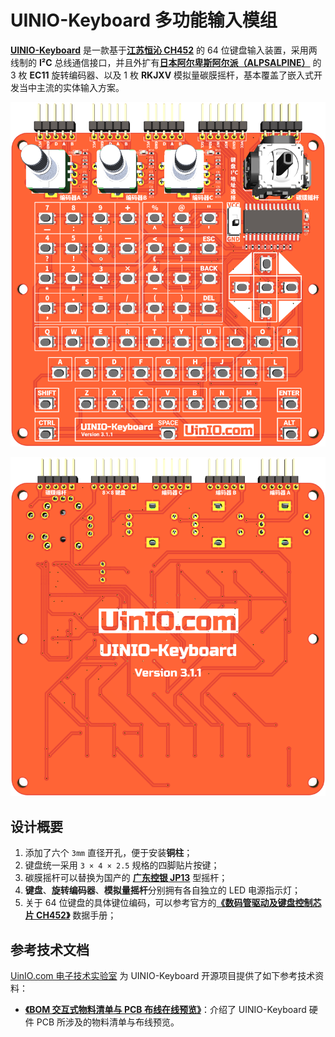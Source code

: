 # UINIO-Keyboard 多功能输入模组

[**UINIO-Keyboard**](https://gitee.com/uinika/UINIO-Keyboard) 是一款基于[**江苏恒沁 CH452**](https://www.wch.cn/product/CH452.html) 的 64 位键盘输入装置，采用两线制的 **I²C** 总线通信接口，并且外扩有[**日本阿尔卑斯阿尔派（ALPSALPINE）**](https://www.alpsalpine.com/) 的 3 枚 **EC11** 旋转编码器、以及 1 枚 **RKJXV** 模拟量碳膜摇杆，基本覆盖了嵌入式开发当中主流的实体输入方案。

![](./Images/PCB-3D-1.png)

![](./Images/PCB-3D-2.png)

## 设计概要

1. 添加了六个 `3mm` 直径开孔，便于安装**铜柱**；
2. 键盘统一采用 `3 × 4 × 2.5` 规格的四脚贴片按键；
3. 碳膜摇杆可以替换为国产的 [**广东控银 JP13**](http://www.k-silver.com/c_html_products/jp13heisedaikaiguan-825.html) 型摇杆；
4. **键盘**、**旋转编码器**、**模拟量摇杆**分别拥有各自独立的 LED 电源指示灯；
5. 关于 64 位键盘的具体键位编码，可以参考官方的[**《数码管驱动及键盘控制芯片 CH452》**](https://www.wch.cn/downloads/CH452DS1_PDF.html) 数据手册；

## 参考技术文档

[UinIO.com 电子技术实验室](http://uinio.com/) 为 UINIO-Keyboard 开源项目提供了如下参考技术资料：

- [**《BOM 交互式物料清单与 PCB 布线在线预览》**](http://uinio.com/archives/BOM/UINIO-Keyboard.html)：介绍了 UINIO-Keyboard 硬件 PCB 所涉及的物料清单与布线预览。
